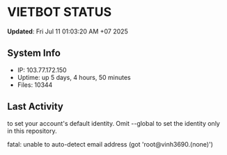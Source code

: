# VIETBOT STATUS
**Updated**: Fri Jul 11 01:03:20 AM +07 2025

## System Info
- IP: 103.77.172.150
- Uptime: up 5 days, 4 hours, 50 minutes
- Files: 10344

## Last Activity

to set your account's default identity.
Omit --global to set the identity only in this repository.

fatal: unable to auto-detect email address (got 'root@vinh3690.(none)')
